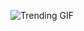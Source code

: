 
<!-- GIF_SECTION -->
![Trending GIF](https://media4.giphy.com/media/v1.Y2lkPThiYjIxNzcyOXltdXR3dzZyeWFwc3lwcDh2Z2wzb3J3Mm5xMGlrNHIyMWs0bXZwZCZlcD12MV9naWZzX3NlYXJjaCZjdD1n/WQxhrCs2cHuyA/giphy.gif)
<!-- END_GIF_SECTION -->
